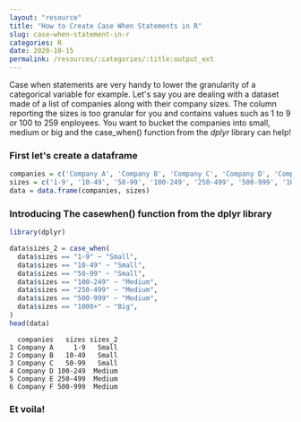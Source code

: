 ```yaml
---
layout: "resource"
title: "How to Create Case When Statements in R"
slug: case-when-statement-in-r
categories: R
date: 2020-10-15
permalink: /resources/:categories/:title:output_ext
---
```

Case when statements are very handy to lower the granularity of a categorical variable for example. Let's say you are dealing with a dataset made of a list of companies along with their company sizes. The column reporting the sizes is too granular for you and contains values such as 1 to 9 or 100 to 259 enployees. You want to bucket the companies into small, medium or big and the case_when() function from the _dplyr_ library can help!
  
### First let's create a dataframe
```r
companies = c('Company A', 'Company B', 'Company C', 'Company D', 'Company E', 'Company F', 'Company G')
sizes = c('1-9', '10-49', '50-99', '100-249', '250-499', '500-999', '1000+')
data = data.frame(companies, sizes)
```
### Introducing The casewhen() function from the dplyr library
```r
library(dplyr)

data$sizes_2 = case_when(
  data$sizes == "1-9" ~ "Small",
  data$sizes == "10-49" ~ "Small",
  data$sizes == "50-99" ~ "Small",
  data$sizes == "100-249" ~ "Medium",
  data$sizes == "250-499" ~ "Medium",
  data$sizes == "500-999" ~ "Medium",
  data$sizes == "1000+" ~ "Big",
)
head(data)
```
```
  companies   sizes sizes_2
1 Company A     1-9   Small
2 Company B   10-49   Small
3 Company C   50-99   Small
4 Company D 100-249  Medium
5 Company E 250-499  Medium
6 Company F 500-999  Medium
```
### Et voila!
